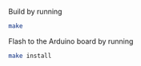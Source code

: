 Build by running

```bash
make
```

Flash to the Arduino board by running

```bash
make install
```

